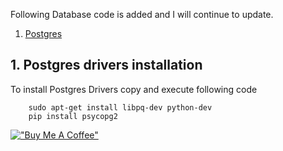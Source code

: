 Following Database code is added and I will continue to update. 

   1. [Postgres](#postgres-driver-installation)



## 1. Postgres drivers installation

To install Postgres Drivers copy and execute following code

```
    sudo apt-get install libpq-dev python-dev
    pip install psycopg2
```





[!["Buy Me A Coffee"](https://www.buymeacoffee.com/assets/img/custom_images/orange_img.png)](https://www.buymeacoffee.com/shantanukhond)

